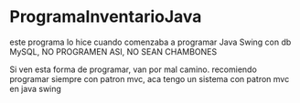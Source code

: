 # ProgramaInventarioJava
este programa lo hice cuando comenzaba a programar Java Swing con db MySQL, NO PROGRAMEN ASI, NO SEAN CHAMBONES

Si ven esta forma de programar, van por mal camino. recomiendo programar siempre con patron mvc, aca tengo un sistema con patron mvc en java swing
